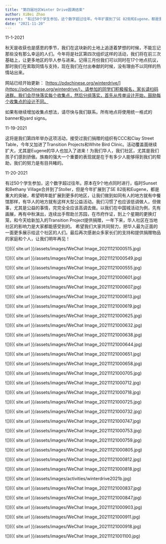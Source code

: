 ```yaml
---
title: "第四届社区Winter Drive圆满结束"
author: XiBei Zhao
excerpt: "有过50个学生参加，这个数字超过往年。今年扩展到了SE 82街和Eugene，都是重大的突破，希望明年能扩展到更多的地区，让我们做到如同有人的地方就有中餐馆那样，有华人的地方就有这样大型公益活动。我们习惯了也应该低调做人，但做事，尤其是公益的事情，完完全全应该高调去做。我们大家共同努力，把华人最为正面的一面更多展示给这个社区的人们。最后再次感谢众多家长们的支持和提供捐赠物品的家庭和个人，让我们明年再见！"
date: "2021-11-20"
---
```


11-1-2021

秋天是收获也是感恩的季节，我们在这块新的土地上追逐着梦想的时候，不能忘记那些没有那么幸运的人们。今年将是社区第四次组织这样的活动，我们将在前三次基础上，让更多地区的华人参与进来。记得三月份我们可以同时在17个地点抗议，那时我们在索取同情与支持，现在我们在付出奉献的时候，没有理由不以同样的热情站出来。

网站已经开始更新： [https://pdxchinese.org/winterdrive/](https://pdxchinese.org/winterdrive/)，请参加的同学们积极报名，家长请扫码进群。我们会尽快落实每个收集点，然后分组落实，首先从传单设计开始，鼓励每个收集点的设计不同。

如果有继续增加收集点想法，请尽快与我们联系。所有地点将使用统一格式的banner和yard signs。

11-19-2021

这将是我们第四年举办这项活动，接受过我们捐赠的组织有CCC和Clay Street Table，今年又加进了Transition Projects和White Bird Clinic。活动覆盖面继续扩大，尤其是Eugene的华人也加入了进来！为我们华人，我们社区，尤其是我们孩子们感到骄傲。族裔的强大一个重要的表现就是在于有多少人能够得到我们的帮助，我们的努力是有目共睹的。

11-20-2021

有过50个学生参加，这个数字超过往年。原本在9个地点同时进行，临时Sunset和Bethany Village合并到了Stoller，但是今年扩展到了SE 82街和Eugene，都是重大的突破，希望明年能扩展到更多的地区，让我们做到如同有人的地方就有中餐馆那样，有华人的地方就有这样大型公益活动。我们习惯了也应该低调做人，但做事，尤其是公益的事情，完完全全应该高调去做。以我们在中国城活动为例，先有画展，再有中秋演出，连续出手帮助兰苏园，在市府作证，到上个星期的更换灯笼，和今天给新加入的Transition Project提供捐赠，一年下来，华人社区在当地社区的影响力是大家都能感受到的。 希望我们大家共同努力，把华人最为正面的一面更多展示给这个社区的人们。最后再次感谢众多家长们的支持和提供捐赠物品的家庭和个人，让我们明年再见！

![]({{ site.url }}/assets/images/WeChat Image_20211121000515.jpg)

![]({{ site.url }}/assets/images/WeChat Image_20211121000549.jpg)

![]({{ site.url }}/assets/images/WeChat Image_20211121000555.jpg)

![]({{ site.url }}/assets/images/WeChat Image_20211121000601.jpg)

![]({{ site.url }}/assets/images/WeChat Image_20211121000607.jpg)

![]({{ site.url }}/assets/images/WeChat Image_20211121000613.jpg)

![]({{ site.url }}/assets/images/WeChat Image_20211121000619.jpg)

![]({{ site.url }}/assets/images/WeChat Image_20211121000625.jpg)

![]({{ site.url }}/assets/images/WeChat Image_20211121000632.jpg)

![]({{ site.url }}/assets/images/WeChat Image_20211121000638.jpg)

![]({{ site.url }}/assets/images/WeChat Image_20211121000644.jpg)

![]({{ site.url }}/assets/images/WeChat Image_20211121000651.jpg)

![]({{ site.url }}/assets/images/WeChat Image_20211121000658.jpg)

![]({{ site.url }}/assets/images/WeChat Image_20211121000705.jpg)

![]({{ site.url }}/assets/images/WeChat Image_20211121000712.jpg)

![]({{ site.url }}/assets/images/WeChat Image_20211121000718.jpg)

![]({{ site.url }}/assets/images/WeChat Image_20211121000725.jpg)

![]({{ site.url }}/assets/images/WeChat Image_20211121000732.jpg)

![]({{ site.url }}/assets/images/WeChat Image_20211121000747.jpg)

![]({{ site.url }}/assets/images/WeChat Image_20211121000753.jpg)

![]({{ site.url }}/assets/images/WeChat Image_20211121000759.jpg)

![]({{ site.url }}/assets/images/WeChat Image_20211121000805.jpg)

![]({{ site.url }}/assets/images/WeChat Image_20211121000812.jpg)

![]({{ site.url }}/assets/images/WeChat Image_20211121000818.jpg)

![]({{ site.url }}/assets/images/activities/winterdrive2021b.jpg)

![]({{ site.url }}/assets/images/WeChat Image_20211121000837.jpg)

![]({{ site.url }}/assets/images/WeChat Image_20211121000847.jpg)

![]({{ site.url }}/assets/images/WeChat Image_20211121000903.jpg)

![]({{ site.url }}/assets/images/WeChat Image_20211121000911.jpg)

![]({{ site.url }}/assets/images/WeChat Image_20211121000918.jpg)

![]({{ site.url }}/assets/images/WeChat Image_20211121001100.jpg)
